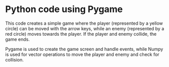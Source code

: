 # Python code using Pygame
This code creates a simple game where the player (represented by a yellow circle) can be moved with the arrow keys, while an enemy (represented by a red circle) moves towards the player. If the player and enemy collide, the game ends.

Pygame is used to create the game screen and handle events, while Numpy is used for vector operations to move the player and enemy and check for collision.
